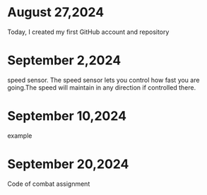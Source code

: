 # August 27,2024
Today, I created my first GitHub account and repository

# September 2,2024
speed sensor.
The speed sensor lets you control how fast you are going.The speed will maintain in any direction if controlled there.


# September 10,2024
example
# September 20,2024 
Code of combat assignment
